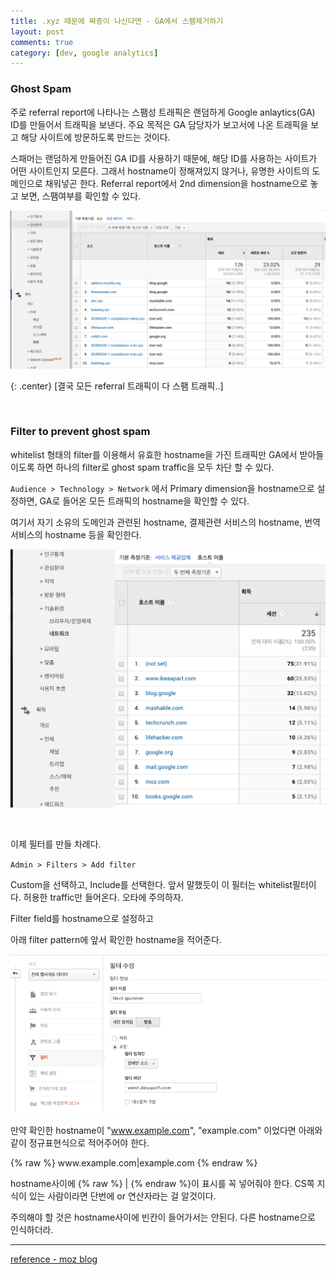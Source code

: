 ```yaml
---
title: .xyz 때문에 짜증이 나신다면 - GA에서 스팸제거하기
layout: post
comments: true
category: [dev, google analytics]
--- 
```



### Ghost Spam

주로 referral report에 나타나는 스팸성 트래픽은 랜덤하게 Google anlaytics(GA) ID를 만들어서 트래픽을 보낸다.
주요 목적은 GA 담당자가 보고서에 나온 트래픽을 보고 해당 사이트에 방문하도록 만드는 것이다.

스패머는 랜덤하게 만들어진 GA ID를 사용하기 때문에, 해당 ID를 사용하는 사이트가 어떤 사이트인지 모른다.
그래서 hostname이 정해져있지 않거나, 유명한 사이트의 도메인으로 채워넣곤 한다.
Referral report에서 2nd dimension을 hostname으로 놓고 보면, 스팸여부를 확인할 수 있다.

![구글 애널리틱스 추천 리포트 고스트 스팸 (google analytics referral report - ghost spam)](/public/2016-12-19/xyz_spam.png)

{: .center}
[결국 모든 referral 트래픽이 다 스팸 트래픽..]

<br>

### Filter to prevent ghost spam

whitelist 형태의 filter를 이용해서 유효한 hostname을 가진 트래픽만 GA에서 받아들이도록 하면
하나의 filter로 ghost spam traffic을 모두 차단 할 수 있다.

`Audience > Technology > Network` 에서 Primary dimension을 hostname으로 설정하면, GA로 들어온 모든 트래픽의 hostname을 확인할 수 있다.

여기서 자기 소유의 도메인과 관련된 hostname, 결제관련 서비스의 hostname, 번역서비스의 hostname 등을 확인한다.

![구글 애널리틱스 호스트명 확인 (google analytics check host name)](/public/2016-12-19/hostname.png)

<br>

이제 필터를 만들 차례다.

`Admin > Filters > Add filter`

Custom을 선택하고, Include를 선택한다. 앞서 말했듯이 이 필터는 whitelist필터이다. 허용한 traffic만 들어온다. 오타에 주의하자.

Filter field를 hostname으로 설정하고

아래 filter pattern에 앞서 확인한 hostname을 적어준다.

![구글 애널리틱스 스팸 필터 - Google analytics ghost spam filter](/public/2016-12-19/filter.png)



만약 확인한 hostname이 "www.example.com", "example.com" 이었다면 아래와 같이 정규표현식으로 적어주어야 한다.

{% raw %}
    www\.example\.com|example\.com
{% endraw %}

hostname사이에 {% raw %} | {% endraw %}이 표시를 꼭 넣어줘야 한다. 
CS쪽 지식이 있는 사람이라면 단번에 or 연산자라는 걸 알것이다.

주의해야 할 것은 hostname사이에 빈칸이 들어가서는 안된다. 다른 hostname으로 인식하더라.






---

[reference - moz blog][1]


[1]: https://moz.com/blog/stop-ghost-spam-in-google-analytics-with-one-filter

